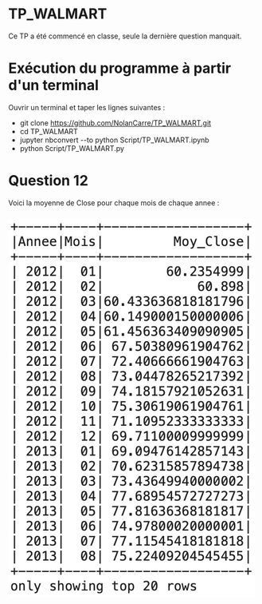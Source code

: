 # TP_WALMART
Ce TP a été commencé en classe, seule la dernière question manquait.

# Exécution du programme à partir d'un terminal
  Ouvrir un terminal et taper les lignes suivantes :
 - git clone https://github.com/NolanCarre/TP_WALMART.git 
 - cd TP_WALMART
 - jupyter nbconvert --to python Script/TP_WALMART.ipynb
 - python Script/TP_WALMART.py 
 
 # Question 12 
 Voici la moyenne de Close pour chaque mois de chaque annee : 
 
 <img src="Output/Q12.png" 
  style="float: center; margin-right: 10px; margin-top: 10px; margin-bottom: 10px;" />
